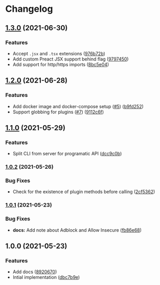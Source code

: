 # Changelog

## [1.3.0](https://www.github.com/projectsophon/df-plugin-dev-server/compare/v1.2.0...v1.3.0) (2021-06-30)


### Features

* Accept `.jsx` and `.tsx` extensions ([976b72b](https://www.github.com/projectsophon/df-plugin-dev-server/commit/976b72b1e5c0aac3a9777b04601e1f31c6de1e5b))
* Add custom Preact JSX support behind flag ([9797450](https://www.github.com/projectsophon/df-plugin-dev-server/commit/97974509bee29dc12dd23f04147e6b0c37eadac8))
* Add support for http/https imports ([8bc5e04](https://www.github.com/projectsophon/df-plugin-dev-server/commit/8bc5e046b72f1e2d06cde59c309dc7ff029edc37))

## [1.2.0](https://www.github.com/projectsophon/df-plugin-dev-server/compare/v1.1.0...v1.2.0) (2021-06-28)


### Features

* Add docker image and docker-compose setup ([#5](https://www.github.com/projectsophon/df-plugin-dev-server/issues/5)) ([b9fd252](https://www.github.com/projectsophon/df-plugin-dev-server/commit/b9fd2523c38ca5036bf03b05b8369291fe1129a1))
* Support globbing for plugins ([#7](https://www.github.com/projectsophon/df-plugin-dev-server/issues/7)) ([9112c6f](https://www.github.com/projectsophon/df-plugin-dev-server/commit/9112c6f8aa30aa6ed9bf9b2ac6f853517e276e80))

## [1.1.0](https://www.github.com/projectsophon/df-plugin-dev-server/compare/v1.0.2...v1.1.0) (2021-05-29)


### Features

* Split CLI from server for programatic API ([dcc9c0b](https://www.github.com/projectsophon/df-plugin-dev-server/commit/dcc9c0b3c6f604d5a0e2f0429562e26ce0321c8e))

### [1.0.2](https://www.github.com/projectsophon/df-plugin-dev-server/compare/v1.0.1...v1.0.2) (2021-05-26)


### Bug Fixes

* Check for the existence of plugin methods before calling ([2cf5362](https://www.github.com/projectsophon/df-plugin-dev-server/commit/2cf536276c433c964c21cf0e2520362535c9267b))

### [1.0.1](https://www.github.com/projectsophon/df-plugin-dev-server/compare/v1.0.0...v1.0.1) (2021-05-23)


### Bug Fixes

* **docs:** Add note about Adblock and Allow Insecure ([fb86e68](https://www.github.com/projectsophon/df-plugin-dev-server/commit/fb86e685b5a7c7cd766ba9dee14aa70225987dd6))

## 1.0.0 (2021-05-23)


### Features

* Add docs ([8920670](https://www.github.com/projectsophon/df-plugin-dev-server/commit/8920670853192e6fdd014d666ae4624173c9507f))
* Intial implementation ([dbc7b9e](https://www.github.com/projectsophon/df-plugin-dev-server/commit/dbc7b9e996a0f6a38a8244e2567e1cdce3785abe))
